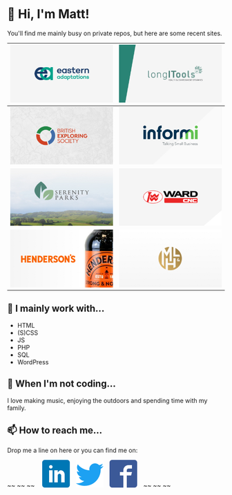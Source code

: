 # 👋 Hi, I'm Matt!

You'll find me mainly busy on private repos, but here are some recent sites.

[![Eastern Adaptations][ea]](https://easternadaptations.com/) | [![LongITools][longi]](https://longitools.org/)
--- | ---
[![British Exploring Society][bes]](https://www.britishexploring.org/) | [![informi][informi]](https://www.informi.co.uk/)
[![Serenity Parks][serenity]](https://serenityparks.co.uk/) | [![Ward CNC][ward]](https://www.wardcnc.com/)
[![Henderson's Relish][hendersons]](https://www.hendersonsrelish.com/) | [![Morgan Highfield & Land][mhl]](https://www.prestige-car-leasing.co.uk/)
## :hammer: I mainly work with...

- HTML
- (S)CSS
- JS
- PHP
- SQL
- WordPress

## :palm_tree: When I'm not coding...

I love making music, enjoying the outdoors and spending time with my family.

## :mailbox: How to reach me...

Drop me a line on here or you can find me on:

~~ ~~ ~~ &emsp;[![LinkedIn][linkedin]](https://www.linkedin.com/in/mattish/)&emsp;[![Twitter][twitter]](https://twitter.com/mattisherwood)&emsp;[![Facebook][facebook]](https://www.facebook.com/misherwood)&emsp;~~ ~~ ~~

[ea]: images/eastern-adaptations.jpg "Eastern Adaptations"
[longi]: images/longitools.jpg "LongITools"
[bes]: images/british-exploring-society.jpg "British Exploring Society"
[informi]: images/informi.jpg "informi"
[serenity]: images/serenity-parks.jpg "Serenity Parks"
[ward]: images/ward-cnc.jpg "Ward CNC"
[hendersons]: images/hendersons.jpg "Henderson's Relish"
[mhl]: images/mhl.jpg "Morgan Highfield & Land"

[linkedin]: icons/linkedin.svg "Follow me on LinkedIn"
[twitter]: icons/twitter.svg "Follow me on Twitter"
[facebook]: icons/facebook.svg "Follow me on Facebook"